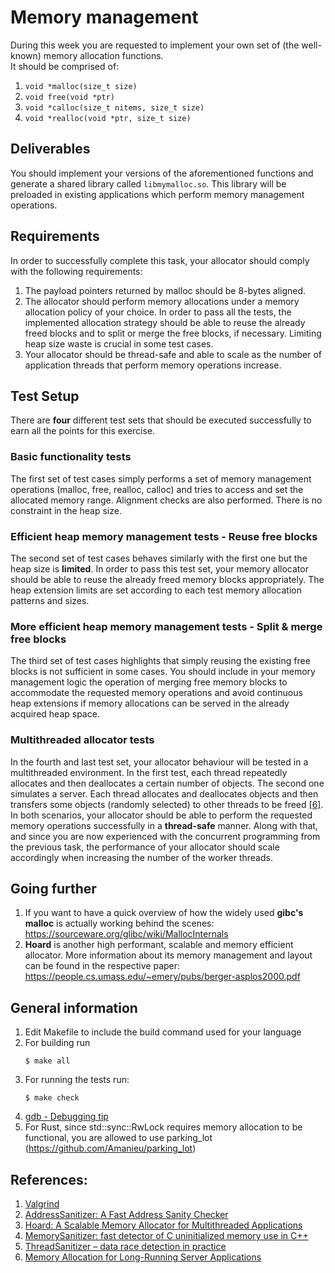 # Memory management
During this week you are requested to implement your own set of (the well-known) memory allocation functions. \
It should be comprised of:
1. `void *malloc(size_t size)`
2. `void free(void *ptr)`
3. `void *calloc(size_t nitems, size_t size)`
4. `void *realloc(void *ptr, size_t size)`

## Deliverables
You should implement your versions of the aforementioned functions and generate a shared library called `libmymalloc.so`.
This library will be preloaded in existing applications which perform memory management operations.

## Requirements
In order to successfully complete this task, your allocator should comply with the following requirements:
1. The payload pointers returned by malloc should be 8-bytes aligned.
2. The allocator should perform memory allocations under a memory allocation policy of your choice. In order to pass all the tests, 
the implemented allocation strategy should be able to reuse the already freed blocks and to split or merge the free blocks, if necessary.
Limiting heap size waste is crucial in some test cases.
3. Your allocator should be thread-safe and able to scale as the number of application threads that perform memory operations increase.

## Test Setup
There are **four** different test sets that should be executed successfully to earn all the points for this exercise.

### Basic functionality tests
The first set of test cases simply performs a set of memory management operations (malloc, free, realloc, calloc) 
and tries to access and set the allocated memory range. Alignment checks are also performed. There is no constraint in the heap size.

### Efficient heap memory management tests - Reuse free blocks
The second set of test cases behaves similarly with the first one but the heap size is **limited**. 
In order to pass this test set, your memory allocator should be able to reuse the already freed memory blocks appropriately. 
The heap extension limits are set according to each test memory allocation patterns and sizes.

### More efficient heap memory management tests - Split & merge free blocks
The third set of test cases highlights that simply reusing the existing free blocks is not sufficient in some cases. 
You should include in your memory management logic the operation of merging free memory blocks to accommodate the requested memory operations 
and avoid continuous heap extensions if memory allocations can be served in the already acquired heap space.

### Multithreaded allocator tests
In the fourth and last test set, your allocator behaviour will be tested in a multithreaded environment. 
In the first test, each thread repeatedly allocates and then deallocates a certain number of objects.
The second one simulates a server. Each thread allocates and deallocates objects and then transfers some objects (randomly selected) to other threads to be freed [[6]](http://citeseerx.ist.psu.edu/viewdoc/download?doi=10.1.1.45.1947&rep=rep1&type=pdf).
In both scenarios, your allocator should be able to perform the requested memory operations successfully in a **thread-safe** manner.
Along with that, and since you are now experienced with the concurrent programming from the previous task, the performance of your allocator should scale accordingly when increasing the number of the worker threads.

## Going further
1. If you want to have a quick overview of how the widely used **gibc's malloc** is actually working behind the scenes: https://sourceware.org/glibc/wiki/MallocInternals
2. **Hoard** is another high performant, scalable and memory efficient allocator. More information about its memory management and layout can be found 
in the respective paper: https://people.cs.umass.edu/~emery/pubs/berger-asplos2000.pdf

## General information
1. Edit Makefile to include the build command used for your language
2. For building run 
   ```console
   $ make all
   ```
3. For running the tests run:
   ```console
   $ make check
   ```
4. [gdb - Debugging tip](http://truthbk.github.io/gdb-ld_preload-and-libc/)
5. For Rust, since std::sync::RwLock requires memory allocation to be functional, you are allowed to use parking_lot (https://github.com/Amanieu/parking_lot)

## References:
1. [Valgrind](https://valgrind.org/)
2. [AddressSanitizer: A Fast Address Sanity Checker](https://www.usenix.org/system/files/conference/atc12/atc12-final39.pdf)
3. [Hoard: A Scalable Memory Allocator for Multithreaded Applications](https://people.cs.umass.edu/~emery/pubs/berger-asplos2000.pdf)
4. [MemorySanitizer: fast detector of C uninitialized memory use in C++](https://static.googleusercontent.com/media/research.google.com/en//pubs/archive/43308.pdf)
5. [ThreadSanitizer – data race detection in practice](https://static.googleusercontent.com/media/research.google.com/el//pubs/archive/35604.pdf)
6. [Memory Allocation for Long-Running Server Applications](https://citeseerx.ist.psu.edu/pdf/e41ad0406628edf82712d16cf4c6d7e486f26f9f)
